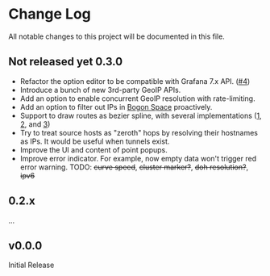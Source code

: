 # Change Log

All notable changes to this project will be documented in this file.

## Not released yet 0.3.0
- Refactor the option editor to be compatible with Grafana 7.x API. ([#4](https://github.com/Gowee/traceroute-map-panel/issues/4))
- Introduce a bunch of new 3rd-party GeoIP APIs.
- Add an option to enable concurrent GeoIP resolution with rate-limiting.
- Add an option to filter out IPs in [Bogon Space](https://en.wikipedia.org/wiki/Bogon_Filtering) proactively.
- Support to draw routes as bezier spline, with several implementations ([1](https://github.com/freder/bezier-spline), [2](https://github.com/Zunawe/bezier-spline), and [3](https://medium.com/@francoisromain/smooth-a-svg-path-with-cubic-bezier-curves-e37b49d46c74))
- Try to treat source hosts as "zeroth" hops by resolving their hostnames as IPs. It would be useful when tunnels exist.
- Improve the UI and content of point popups.
- Improve error indicator. For example, now empty data won't trigger red error warning.
TODO: ~~~~curve speed~~~~, ~~~~cluster marker?~~~~, ~~~~doh resolution?~~~~, ~~~~ipv6~~~~

## 0.2.x
...

## v0.0.0

Initial Release
